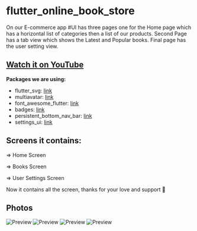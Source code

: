 # flutter_online_book_store

On our E-commerce app #UI has three pages one for the Home page which has a horizontal list of categories then a list of our products. Second Page has a tab view which shows the Latest and Popular books. Final page has the user setting view.

## [Watch it on YouTube](https://www.youtube.com/watch?v=yXmQKBA5ppE&list=PL6vcAuTKAaYdRkc_jt08x23plwGAYiGTU)

**Packages we are using:**

- flutter_svg: [link](https://pub.dev/packages/flutter_svg)
-   multiavatar: [link](https://pub.dev/packages/multiavatar)
-   font_awesome_flutter: [link](https://pub.dev/packages/font_awesome_flutter)
-   badges: [link](https://pub.dev/packages/badges)
-   persistent_bottom_nav_bar: [link](https://pub.dev/packages/persistent_bottom_nav_bar)
-   settings_ui: [link](https://pub.dev/packages/settings_ui)


## Screens it contains:

=> Home Screen

=> Books Screen

=> User Settings Screen

Now it contains all the screen, thanks for your love and support 🙏 

## Photos
![Preview](/Ui11.png)
![Preview](Ui2.png)
![Preview](Ui3.png)
![Preview](Ui4.png)

